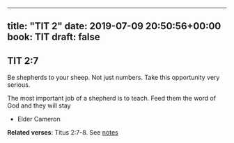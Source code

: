 
---
title: "TIT 2"
date: 2019-07-09 20:50:56+00:00
book: TIT
draft: false
---

## TIT 2:7

Be shepherds to your sheep. Not just numbers. Take this opportunity very serious.

The most important job of a shepherd is to teach. Feed them the word of God and they will stay 

- Elder Cameron

**Related verses**: Titus 2:7-8. See [notes](https://my.bible.com/notes/3204863125413945867)

